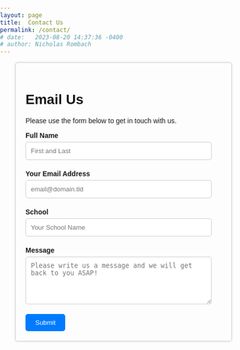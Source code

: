 ```yaml
---
layout: page
title:  Contact Us
permalink: /contact/
# date:   2023-08-20 14:37:36 -0400
# author: Nicholas Rombach
---
```


<html lang="en">
<head>
  <meta charset="UTF-8">
  <meta name="viewport" content="width=device-width, initial-scale=1.0">
  <title>Contact Us</title>
  <style>
    body {
      font-family: Arial, sans-serif;
      margin: 0;
      padding: 0;
    }
    .container {
      max-width: 400px;
      margin: 0 auto;
      padding: 20px;
      border: 1px solid #ccc;
      border-radius: 5px;
      box-shadow: 0px 0px 5px rgba(0, 0, 0, 0.1);
    }
    .fs-frm {
      margin: 0;
    }
    .form-field {
      margin-bottom: 20px;
      width: 95%;
    }
    label {
      display: block;
      margin-bottom: 5px;
      font-weight: bold;
    }
    input[type="text"],
    input[type="email"],
    textarea {
      width: 100%;
      max-width: 100%; /* This adjustment ensures the fields don't exceed the container */
      padding: 10px;
      border: 1px solid #ccc;
      border-radius: 5px;
    }
    textarea {
      resize: vertical;
    }
    .submit-button {
      background-color: #007bff;
      color: #fff;
      border: none;
      border-radius: 5px;
      padding: 10px 20px;
      cursor: pointer;
    }
    .submit-button:hover {
      background-color: #0056b3;
    }
  </style>
</head>
<body>
  <div class="container">
    <h1>Email Us</h1>
    <p>Please use the form below to get in touch with us.</p>
    <form class="fs-frm" id="fs-frm" name="simple-contact-form" accept-charset="utf-8" action="https://formspree.io/f/xwkdovwy" method="post">
      <div class="form-field">
        <label for="full-name">Full Name</label>
        <input type="text" name="name" id="full-name" placeholder="First and Last" required>
      </div>
      <div class="form-field">
        <label for="email-address">Your Email Address</label>
        <input type="email" name="_replyto" id="email-address" placeholder="email@domain.tld" required>
      </div>
      <div class="form-field">
        <label for="school">School</label>
        <input type="text" name="school" id="school" placeholder="Your School Name" required>
      </div>
      <div class="form-field">
        <label for="message">Message</label>
        <textarea rows="5" name="message" id="message" placeholder="Please write us a message and we will get back to you ASAP!" required></textarea>
      </div>
      <input type="hidden" name="_subject" id="email-subject" value="Contact Form Submission">
      <button type="submit" class="submit-button">Submit</button>
    </form>
  </div>
</body>
</html>
<!-- <body>
  <div class="container">
    <h1>Email Us</h1>
    <p>Please use the form below to get in touch with us.</p>
    <form class="fs-frm" id="fs-frm" name="simple-contact-form" accept-charset="utf-8" action="https://formspree.io/f/xwkdovwy" method="post">
      <div class="form-field">
        <label for="full-name">Full Name</label>
        <input type="text" name="name" id="full-name" placeholder="First and Last" required>
      </div>
      <div class="form-field">
        <label for="email-address">Your Email Address</label>
        <input type="email" name="_replyto" id="email-address" placeholder="email@domain.tld" required>
      </div>
      <div class="form-field">
        <label for="message">Message</label>
        <textarea rows="5" name="message" id="message" placeholder="Please write us a message and we will get back to you ASAP!" required></textarea>
      </div>
      <input type="hidden" name="_subject" id="email-subject" value="Contact Form Submission">
      <button type="submit" class="submit-button">Submit</button>
    </form>
  </div>
</body>
</html> -->
